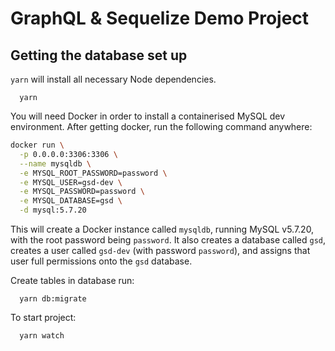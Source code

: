 # GraphQL & Sequelize Demo Project

## Getting the database set up

`yarn` will install all necessary Node dependencies.
```
  yarn
```
You will need Docker in order to install a containerised MySQL dev environment. After getting docker, run the following command anywhere:

```sh
docker run \
  -p 0.0.0.0:3306:3306 \
  --name mysqldb \
  -e MYSQL_ROOT_PASSWORD=password \
  -e MYSQL_USER=gsd-dev \
  -e MYSQL_PASSWORD=password \
  -e MYSQL_DATABASE=gsd \
  -d mysql:5.7.20
```

This will create a Docker instance called `mysqldb`, running MySQL v5.7.20, with the root password being `password`. It also creates a database called `gsd`, creates a user called `gsd-dev` (with password `password`), and assigns that user full permissions onto the `gsd` database.

Create tables in database run:
```
  yarn db:migrate
```
To start project:
```
  yarn watch
```

